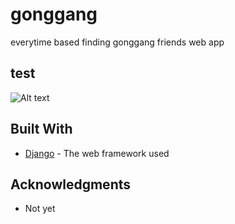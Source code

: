 # gonggang
everytime based finding gonggang friends web app

## test

![Alt text](IMG_0119.PNG)

## Built With

* [Django](https://www.djangoproject.com) - The web framework used

## Acknowledgments

* Not yet
